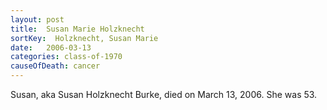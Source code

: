 ```yaml
---
layout: post
title:  Susan Marie Holzknecht
sortKey:  Holzknecht, Susan Marie
date:   2006-03-13
categories: class-of-1970
causeOfDeath: cancer
---
```

Susan, aka Susan Holzknecht Burke, died on March 13, 2006. She was 53.
